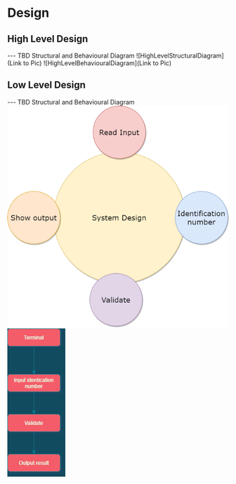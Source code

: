 # Design

## High Level Design 

--- TBD Structural and Behavioural Diagram
![HighLevelStructuralDiagram](Link to Pic)
![HighLevelBehaviouralDiagram](Link to Pic)

## Low Level Design 

--- TBD Structural and Behavioural Diagram
![FeaturesLevelStructuralDiagram](https://github.com/praveenct7/Ltts_Mini_Project/blob/7c44d58f8b06ad126b0914d9a181070dc6759545/2_Architecture/system_design.png)
                               ![FeaturesBehaviouralDiagram](https://github.com/praveenct7/Ltts_Mini_Project/blob/c99528a47940b6b2af30cc611a3c98e66e45add7/2_Architecture/Architecture_Design.png)
